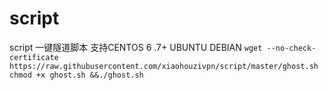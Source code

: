 # script
script
一键隧道脚本
支持CENTOS 6 .7+
    UBUNTU DEBIAN 
`wget --no-check-certificate https://raw.githubusercontent.com/xiaohouzivpn/script/master/ghost.sh chmod +x ghost.sh &&./ghost.sh`
